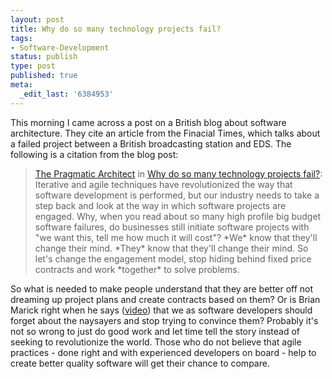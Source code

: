```yaml
---
layout: post
title: Why do so many technology projects fail?
tags:
- Software-Development
status: publish
type: post
published: true
meta:
  _edit_last: '6384953'
---
```

<p>This morning I came across a post on a British blog about software architecture. They cite an article from the Finacial Times, which talks about a failed project between a British broadcasting station and EDS. The following is a citation from the blog post:</p>

<blockquote><a href="http://www.codingthearchitecture.com/">The Pragmatic Architect</a> in <a href="http://www.codingthearchitecture.com/2007/11/23/why_do_so_many_technology_projects_fail.html">Why do so many technology projects fail?</a>:<br>
Iterative and agile techniques have revolutionized the way that software development is performed, but our industry needs to take a step back and look at the way in which software projects are engaged. Why, when you read about so many high profile big budget software failures, do businesses still initiate software projects with "we want this, tell me how much it will cost"? *We* know that they'll change their mind. *They* know that they'll change their mind. So let's change the engagement model, stop hiding behind fixed price contracts and work *together* to solve problems.
</blockquote>

<p>So what is needed to make people understand that they are better off not dreaming up project plans and create contracts based on them? Or is Brian Marick right when he says (<a href="http://video.google.com/videoplay?docid=-3673297496561472424&amp;q=AAFTT&amp;total=10&amp;start=0&amp;num=10&amp;so=0&amp;type=search&amp;plindex=8">video</a>) that we as software developers should forget about the naysayers and stop trying to convince them? Probably it's not so wrong to just do good work and let time tell the story instead of seeking to revolutionize the world. Those who do not believe that agile practices - done right and with experienced developers on board - help to create better quality software will get their chance to compare.</p>
